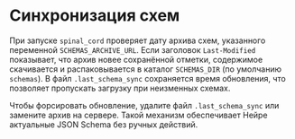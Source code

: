 <!-- neira:meta
id: NEI-20270210-schema-sync-doc
intent: docs
summary: Описан автообновление JSON Schema из архива по SCHEMAS_ARCHIVE_URL.
-->

# Синхронизация схем

При запуске `spinal_cord` проверяет дату архива схем, указанного переменной
`SCHEMAS_ARCHIVE_URL`. Если заголовок `Last-Modified` показывает, что архив
новее сохранённой отметки, содержимое скачивается и распаковывается в
каталог `SCHEMAS_DIR` (по умолчанию `schemas`). В файл
`.last_schema_sync` сохраняется время обновления, что позволяет пропускать
загрузку при неизменных схемах.

Чтобы форсировать обновление, удалите файл `.last_schema_sync` или замените
архив на сервере. Такой механизм обеспечивает Нейре актуальные JSON Schema
без ручных действий.

